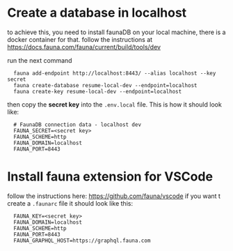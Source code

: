 # Create a database in localhost
to achieve this, you need to install faunaDB on your local machine, there is a docker container for that.
follow the instructions at https://docs.fauna.com/fauna/current/build/tools/dev

run the next command
```
  fauna add-endpoint http://localhost:8443/ --alias localhost --key secret
  fauna create-database resume-local-dev --endpoint=localhost
  fauna create-key resume-local-dev --endpoint=localhost
```

then copy the **secret key** into the `.env.local` file. This is how it should look like:
```
  # FaunaDB connection data - localhost dev
  FAUNA_SECRET=<secret key>
  FAUNA_SCHEME=http
  FAUNA_DOMAIN=localhost
  FAUNA_PORT=8443
```

# Install fauna extension for VSCode
follow the instructions here: https://github.com/fauna/vscode
if you want t create a `.faunarc` file it should look like this:
```
  FAUNA_KEY=<secret key>
  FAUNA_DOMAIN=localhost
  FAUNA_SCHEME=http
  FAUNA_PORT=8443
  FAUNA_GRAPHQL_HOST=https://graphql.fauna.com
```


